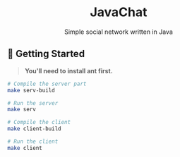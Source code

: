 <div align="center">

# JavaChat
Simple social network written in Java

</div>



## 🚀 Getting Started
> **You'll need to install ant first.**

```bash
# Compile the server part
make serv-build

# Run the server
make serv

# Compile the client
make client-build

# Run the client
make client
```
